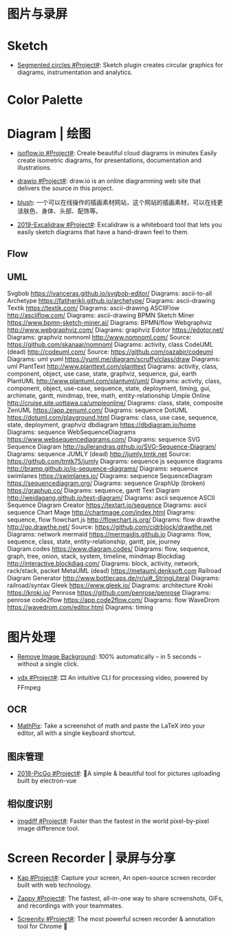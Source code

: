 # 图片与录屏

# Sketch

- [Segmented circles #Project#](https://github.com/design4use/gb-sketch-segmentcircle): Sketch plugin creates circular graphics for diagrams, instrumentation and analytics.

# Color Palette

# Diagram | 绘图

- [isoflow.io #Project#](https://isoflow.io/): Create beautiful cloud diagrams in minutes Easily create isometric diagrams, for presentations, documentation and illustrations.

- [drawio #Project#](https://github.com/jgraph/drawio): draw.io is an online diagramming web site that delivers the source in this project.

- [blush](https://blush.design/zh-CN): 一个可以在线操作的插画素材网站，这个网站的插画素材，可以在线更该肤色、身体、头部、配饰等。

- [2019-Excalidraw #Project#](https://github.com/excalidraw/excalidraw): Excalidraw is a whiteboard tool that lets you easily sketch diagrams that have a hand-drawn feel to them.

## Flow

## UML

Svgbob https://ivanceras.github.io/svgbob-editor/
Diagrams: ascii-to-all
Archetype https://fatiherikli.github.io/archetype/
Diagrams: ascii-drawing
Textik https://textik.com/
Diagrams: ascii-drawing
ASCIIFlow http://asciiflow.com/
Diagrams: ascii-drawing
BPMN Sketch Miner https://www.bpmn-sketch-miner.ai/
Diagrams: BPMN/flow
Webgraphviz http://www.webgraphviz.com/
Diagrams: graphviz
Edotor https://edotor.net/
Diagrams: graphviz
nomnoml http://www.nomnoml.com/
Source: https://github.com/skanaar/nomnoml
Diagrams: activity, class
CodeUML (dead) http://codeuml.com/
Source: https://github.com/oazabir/codeuml
Diagrams: uml
yuml https://yuml.me/diagram/scruffy/class/draw
Diagrams: uml
PlantText http://www.planttext.com/planttext
Diagrams: activity, class, component, object, use case, state, graphviz, sequence, gui, earth
PlantUML http://www.plantuml.com/plantuml/uml/
Diagrams: activity, class, component, object, use-case, sequence, state, deployment, timing, gui, archimate, gantt, mindmap, tree, math, entity-relationship
Umple Online http://cruise.site.uottawa.ca/umpleonline/
Diagrams: class, state, composite
ZenUML https://app.zenuml.com/
Diagrams: sequence
DotUML https://dotuml.com/playground.html
Diagrams: class, use case, sequence, state, deployment, graphviz
dbdiagram https://dbdiagram.io/home
Diagrams: sequence
WebSequenceDiagrams https://www.websequencediagrams.com/
Diagrams: sequence
SVG Sequence Diagram http://sullerandras.github.io/SVG-Sequence-Diagram/
Diagrams: sequence
JUMLY (dead) http://jumly.tmtk.net
Source: https://github.com/tmtk75/jumly
Diagrams: sequence
js sequence diagrams http://bramp.github.io/js-sequence-diagrams/
Diagrams: sequence
swimlanes https://swimlanes.io/
Diagrams: sequence
SequenceDiagram https://sequencediagram.org/
Diagrams: sequence
GraphUp (broken) https://graphup.co/
Diagrams: sequence, gantt
Text Diagram http://weidagang.github.io/text-diagram/
Diagrams: ascii sequence
ASCII Sequence Diagram Creator https://textart.io/sequence
Diagrams: ascii sequence
Chart Mage http://chartmage.com/index.html
Diagrams: sequence, flow
flowchart.js http://flowchart.js.org/
Diagrams: flow
drawthe http://go.drawthe.net/
Source: https://github.com/cidrblock/drawthe.net
Diagrams: network
mermaid https://mermaidjs.github.io
Diagrams: flow, sequence, class, state, entity-relationship, gantt, pie, journey
Diagram.codes https://www.diagram.codes/
Diagrams: flow, sequence, graph, tree, onion, stack, system, timeline, mindmap
Blockdiag http://interactive.blockdiag.com/
Diagrams: block, activity, network, rack/stack, packet
MetaUML (dead) https://metauml.denksoft.com
Railroad Diagram Generator http://www.bottlecaps.de/rr/ui#_StringLiteral
Diagrams: railroad/syntax
Gleek https://www.gleek.io/
Diagrams: architecture
Kroki https://kroki.io/
Penrose https://github.com/penrose/penrose
Diagrams: penrose
code2flow https://app.code2flow.com/
Diagrams: flow
WaveDrom https://wavedrom.com/editor.html
Diagrams: timing

# 图片处理

- [Remove Image Background](https://www.remove.bg/): 100% automatically – in 5 seconds – without a single click.

- [vdx #Project#](https://github.com/yuanqing/vdx): 🎞️ An intuitive CLI for processing video, powered by FFmpeg

## OCR

- [MathPix](https://mathpix.com): Take a screenshot of math and paste the LaTeX into your editor, all with a single keyboard shortcut.

## 图床管理

- [2018-PicGo #Project#](https://github.com/Molunerfinn/PicGo): 🚀A simple & beautiful tool for pictures uploading built by electron-vue

## 相似度识别

- [imgdiff #Project#](https://github.com/n7olkachev/imgdiff): Faster than the fastest in the world pixel-by-pixel image difference tool.

# Screen Recorder | 录屏与分享

- [Kap #Project#](https://getkap.co/): Capture your screen, An open-source screen recorder built with web technology.

- [Zappy #Project#](https://zapier.com/zappy): The fastest, all-in-one way to share screenshots, GIFs, and recordings with your teammates.

- [Screenity #Project#](https://github.com/alyssaxuu/screenity): The most powerful screen recorder & annotation tool for Chrome 🎥
